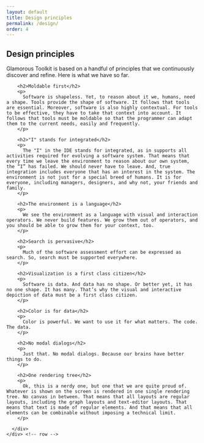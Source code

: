 ```yaml
---
layout: default
title: Design principles
permalink: /design/
order: 4
---
```


<section id="components">
  <div class="container">
    <div class="row">
      <div class="col-lg-8 offset-lg-2">
        <div class="jumbotron">
          <h1>Design principles</h1>
          <p class="lead">Glamorous Toolkit is based on a handful of principles that we continuously discover and refine. Here is what we have so far.</p>
        </div>
      </div>
    </div>
    <div class="row">
      <div class="col-lg-8 offset-lg-2">

        <h2>Moldable first</h2>
        <p>
          Software is shapeless. Yet, to reason about it we, humans, need a shape. Tools provide the shape of software. It follows that tools are essential. Moreover, software is also highly contextual. For tools to be effective, they have to take that context into account. It follows that tools must be moldable so that the programmer can adapt them to the current needs, easily and frequently.
        </p>

        <h2>"I" stands for integrated</h2>
        <p>
          The "I" in the IDE stands for integrated, as in supports all activities required for evolving a software system. That means that every time we leave the environment to reason about our own system, the “I” has failed. We should never have to leave. And, true integration includes everyone that has an interest in the system. The environment is not just for a special breed of humans. It is for everyone, including managers, designers, and why not, your friends and family.
        </p>

        <h2>The environment is a language</h2>
        <p>
          We see the environment as a language with visual and interaction operators. We never build features. We grow them out of operators, and you should be able to grow them for your context, too.
        </p>

        <h2>Search is pervasive</h2>
        <p>
          Much of the software assessment effort can be expressed as search. So, search must be supported everywhere.
        </p>

        <h2>Visualization is a first class citizen</h2>
        <p>
          Software is data. And data has no shape. Or better yet, it has no one shape. It has many. That’s why the visual and interactive depiction of data must be a first class citizen.
        </p>

        <h2>Color is for data</h2>
        <p>
          Color is powerful. We want to use it for what matters. The code. The data.
        </p>

        <h2>No modal dialogs</h2>
        <p>
          Just that. No modal dialogs. Because our brains have better things to do.
        </p>

        <h2>One rendering tree</h2>
        <p>
          Ok, this is a nerdy one, but one that we are quite proud of. Whatever is shown on the screen is rendered in one single rendering tree. No canvas in between. That means that all layouts are regular layouts, including the graph layouts and text-editor layouts. That means that text is made of regular elements. And that means that all elements can be combinable without imposing a technical limit.
        </p>

      </div>
    </div> <!-- row -->

  </div> <!-- container -->
</section>